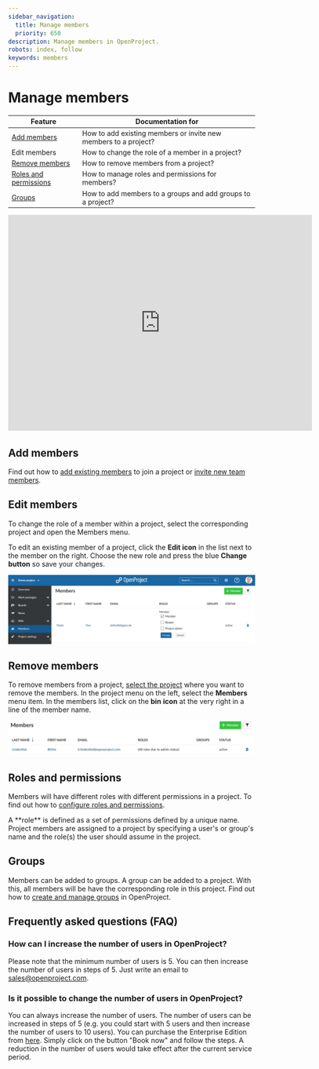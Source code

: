 ```yaml
---
sidebar_navigation:
  title: Manage members
  priority: 650
description: Manage members in OpenProject.
robots: index, follow
keywords: members
---
```


# Manage members



| Feature                                         | Documentation for                                            |
| ----------------------------------------------- | ------------------------------------------------------------ |
| [Add members](#add-members)                     | How to add existing members or invite new members to a project? |
| Edit members                                    | How to change the role of a member in a project?             |
| [Remove members](#remove-members)               | How to remove members from a project?                        |
| [Roles and permissions](#roles-and-permissions) | How to manage roles and permissions for members?             |
| [Groups](#groups)                               | How to add members to a groups and add groups to a project?  |

<iframe width="620" height="440" src="https://www.youtube.com/embed/aidzIYnmTvQ&t=37s" frameborder="0" allow="accelerometer; autoplay; encrypted-media; gyroscope; picture-in-picture" allowfullscreen></iframe>

## Add members

Find out how to [add existing members](../../getting-started/invite-members/#add-existing-members) to join a project or [invite new team members](../../getting-started/invite-members/#invite-new-members).

## Edit members

To change the role of a member within a project, select the corresponding project and open the Members menu.

To edit an existing member of a project, click the **Edit icon** in the list next to the member on the  right. Choose the new role and press the blue **Change button** so save your changes.

![edit members](image-20200325095723130.png)

## Remove members

To remove members from a project, [select the project](../projects/#select-a-project) where you want to remove the members. In the project menu on the left, select the **Members** menu item. In the members list, click on the **bin** **icon** at the very right in a line of the member name.

![remove-members](1566225631212.png)

## Roles and permissions

Members will have different roles with different permissions in a project. To find out how to [configure roles and permissions](../../system-admin-guide/#roles-permissions).

<div class="glossary">A **role** is defined as a set of permissions defined by a unique name. Project members are assigned to a project by specifying a user's or group's name and the role(s) the user should assume in the project.</div>

## Groups

Members can be added to groups. A group can be added to a project. With this, all members will be have the corresponding role in this project. Find out how to [create and manage groups](../../system-admin-guide/#groups) in OpenProject.

## Frequently asked questions (FAQ)

### How can I increase the number of users in OpenProject?

Please note that the minimum number of users is 5. You can then increase the number of users in steps of 5. Just write an email to sales@openproject.com.

### Is it possible to change the number of users in OpenProject?
You can always increase the number of users. The number of users can be increased in steps of 5 (e.g. you could start with 5 users and then increase the number of users to 10 users). You can purchase the Enterprise Edition from [here](https://www.openproject.org/enterprise-edition/). Simply click on the button "Book now" and follow the steps. A reduction in the number of users would take effect after the current service period.
